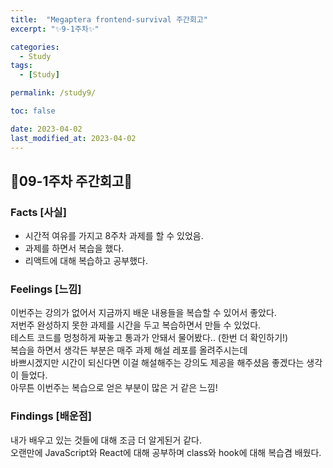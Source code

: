 ```yaml
---
title:  "Megaptera frontend-survival 주간회고"
excerpt: "✨9-1주차✨"

categories:
  - Study
tags:
  - [Study]

permalink: /study9/

toc: false

date: 2023-04-02
last_modified_at: 2023-04-02
---
```

## 💫09-1주차 주간회고💫

### Facts [사실]
- 시간적 여유를 가지고 8주차 과제를 할 수 있었음.
- 과제를 하면서 복습을 했다.
- 리액트에 대해 복습하고 공부했다.

### Feelings [느낌]
이번주는 강의가 없어서 지금까지 배운 내용들을 복습할 수 있어서 좋았다.\
저번주 완성하지 못한 과제를 시간을 두고 복습하면서 만들 수 있었다.\
테스트 코드를 멍청하게 짜놓고 통과가 안돼서 물어봤다.. (한번 더 확인하기!)\
복습을 하면서 생각든 부분은 매주 과제 해설 레포를 올려주시는데\
바쁘시겠지만 시간이 되신다면 이걸 해설해주는 강의도 제공을 해주셨음 좋겠다는 생각이 들었다.\
아무튼 이번주는 복습으로 얻은 부분이 많은 거 같은 느낌!

### Findings [배운점]
내가 배우고 있는 것들에 대해 조금 더 알게된거 같다.\
오랜만에 JavaScript와 React에 대해 공부하며 class와 hook에 대해 복습겸 배웠다. 
